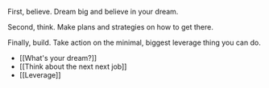 
First, believe. Dream big and believe in your dream.

Second, think. Make plans and strategies on how to get there.

Finally, build. Take action on the minimal, biggest leverage thing you can do.


- [[What's your dream?]]
- [[Think about the next next job]]
- [[Leverage]]
